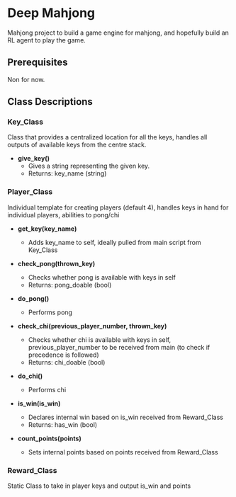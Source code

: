 # Deep Mahjong
Mahjong project to build a game engine for mahjong, and hopefully build an RL agent to play the game.

## Prerequisites
Non for now.

## Class Descriptions

### Key_Class
Class that provides a centralized location for all the keys, handles all outputs of available keys from the centre stack.

- **give_key()**
    - Gives a string representing the given key.
    - Returns: key_name (string)

### Player_Class
Individual template for creating players (default 4), handles keys in hand for individual players, abilities to pong/chi

- **get_key(key_name)**
    - Adds key_name to self, ideally pulled from main script from Key_Class

- **check_pong(thrown_key)**
    - Checks whether pong is available with keys in self
    - Returns: pong_doable (bool)

- **do_pong()**
    - Performs pong

- **check_chi(previous_player_number, thrown_key)**
    - Checks whether chi is available with keys in self, previous_player_number to be received from main (to check if precedence is followed)
    - Returns: chi_doable (bool)

- **do_chi()**
    - Performs chi

- **is_win(is_win)**
    - Declares internal win based on is_win received from Reward_Class
    - Returns: has_win (bool)

- **count_points(points)**
    - Sets internal points based on points received from Reward_Class

### Reward_Class
Static Class to take in player keys and output is_win and points